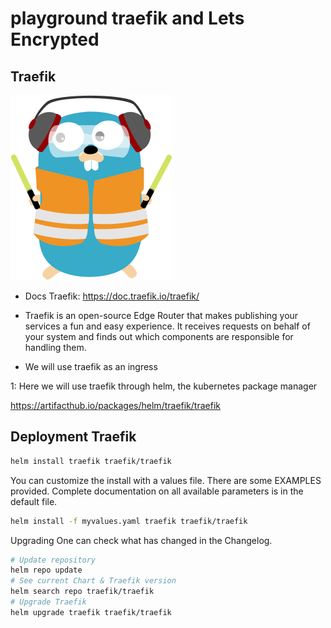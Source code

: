 # playground traefik and Lets Encrypted

## Traefik

![](traefik.png)

* Docs Traefik: https://doc.traefik.io/traefik/

* Traefik is an open-source Edge Router that makes publishing your services a fun and easy experience. It receives requests on behalf of your system and finds out which components are responsible for handling them.

* We will use traefik as an ingress

1: Here we will use traefik through helm, the kubernetes package manager

https://artifacthub.io/packages/helm/traefik/traefik

## Deployment Traefik

```sh
helm install traefik traefik/traefik
```

You can customize the install with a values file. There are some EXAMPLES provided. Complete documentation on all available parameters is in the default file.

```sh
helm install -f myvalues.yaml traefik traefik/traefik
```

Upgrading
One can check what has changed in the Changelog.

```sh
# Update repository
helm repo update
# See current Chart & Traefik version
helm search repo traefik/traefik
# Upgrade Traefik
helm upgrade traefik traefik/traefik
```